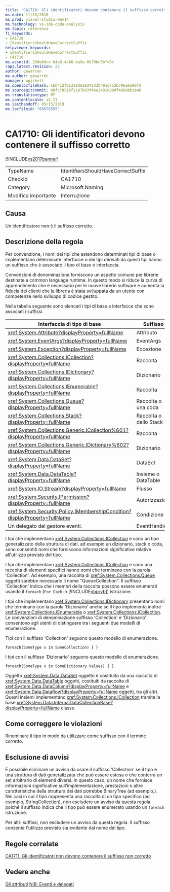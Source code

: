 ```yaml
---
title: 'CA1710: Gli identificatori devono contenere il suffisso corretto | Microsoft Docs'
ms.date: 11/15/2016
ms.prod: visual-studio-dev14
ms.technology: vs-ide-code-analysis
ms.topic: reference
f1_keywords:
- CA1710
- IdentifiersShouldHaveCorrectSuffix
helpviewer_keywords:
- IdentifiersShouldHaveCorrectSuffix
- CA1710
ms.assetid: 2b8e6dce-b4e8-4a66-ba9a-6b79be5bfe8c
caps.latest.revision: 22
author: gewarren
ms.author: gewarren
manager: wpickett
ms.openlocfilehash: 16b4c2fb13a8de1824233b491d752b796aea907d
ms.sourcegitcommit: 08fc78516f1107b83f46e2401888df4868bb1e40
ms.translationtype: MT
ms.contentlocale: it-IT
ms.lasthandoff: 05/15/2019
ms.locfileid: "65676555"
---
```

# <a name="ca1710-identifiers-should-have-correct-suffix"></a>CA1710: Gli identificatori devono contenere il suffisso corretto
[!INCLUDE[vs2017banner](../includes/vs2017banner.md)]

|||
|-|-|
|TypeName|IdentifiersShouldHaveCorrectSuffix|
|CheckId|CA1710|
|Category|Microsoft.Naming|
|Modifica importante|Interruzione|

## <a name="cause"></a>Causa
 Un identificatore non è il suffisso corretto.

## <a name="rule-description"></a>Descrizione della regola
 Per convenzione, i nomi dei tipi che estendono determinati tipi di base o implementano determinate interfacce o dei tipi derivati da questi tipi hanno un suffisso che è associato il tipo di base o interfaccia.

 Convenzioni di denominazione forniscono un aspetto comune per librerie destinate a common language runtime. In questo modo si riduce la curva di apprendimento che è necessario per le nuove librerie software e aumenta la fiducia dei clienti che la libreria è stata sviluppata da un utente con competenze nello sviluppo di codice gestito.

 Nella tabella seguente sono elencati i tipi di base e interfacce che sono associati i suffissi.

|Interfaccia di tipo di base|Suffisso|
|--------------------------|------------|
|<xref:System.Attribute?displayProperty=fullName>|Attributo|
|<xref:System.EventArgs?displayProperty=fullName>|EventArgs|
|<xref:System.Exception?displayProperty=fullName>|Eccezione|
|<xref:System.Collections.ICollection?displayProperty=fullName>|Raccolta|
|<xref:System.Collections.IDictionary?displayProperty=fullName>|Dizionario|
|<xref:System.Collections.IEnumerable?displayProperty=fullName>|Raccolta|
|<xref:System.Collections.Queue?displayProperty=fullName>|Raccolta o una coda|
|<xref:System.Collections.Stack?displayProperty=fullName>|Raccolta o dello Stack|
|<xref:System.Collections.Generic.ICollection%601?displayProperty=fullName>|Raccolta|
|<xref:System.Collections.Generic.IDictionary%602?displayProperty=fullName>|Dizionario|
|<xref:System.Data.DataSet?displayProperty=fullName>|DataSet|
|<xref:System.Data.DataTable?displayProperty=fullName>|Insieme o DataTable|
|<xref:System.IO.Stream?displayProperty=fullName>|Flusso|
|<xref:System.Security.IPermission?displayProperty=fullName>|Autorizzazioni|
|<xref:System.Security.Policy.IMembershipCondition?displayProperty=fullName>|Condizione|
|Un delegato del gestore eventi.|EventHandler|

 I tipi che implementano <xref:System.Collections.ICollection> e sono un tipo generalizzato della struttura di dati, ad esempio un dizionario, stack o coda, sono consentiti nomi che forniscono informazioni significative relative all'utilizzo previsto del tipo.

 I tipi che implementano <xref:System.Collections.ICollection> e sono una raccolta di elementi specifici hanno nomi che terminano con la parola 'Collection'. Ad esempio, una raccolta di <xref:System.Collections.Queue> oggetti sarebbe necessario il nome "QueueCollection". Il suffisso 'Collection' indica che i membri della raccolta possono essere enumerati usando il `foreach` (`For Each` in [!INCLUDE[vbprvb](../includes/vbprvb-md.md)]) istruzione.

 I tipi che implementano <xref:System.Collections.IDictionary> presentano nomi che terminano con la parola 'Dizionario' anche se il tipo implementa inoltre <xref:System.Collections.IEnumerable> o <xref:System.Collections.ICollection>. Le convenzioni di denominazione suffisso 'Collection' e 'Dizionario' consentono agli utenti di distinguere tra i seguenti due modelli di enumerazione.

 Tipi con il suffisso 'Collection' seguono questo modello di enumerazione.

```
foreach(SomeType x in SomeCollection) { }
```

 I tipi con il suffisso 'Dizionario' seguono questo modello di enumerazione.

```
foreach(SomeType x in SomeDictionary.Values) { }
```

 Oggetto <xref:System.Data.DataSet> oggetto è costituito da una raccolta di <xref:System.Data.DataTable> oggetti, costituiti da raccolte di <xref:System.Data.DataColumn?displayProperty=fullName> e <xref:System.Data.DataRow?displayProperty=fullName> oggetti, tra gli altri. Questi insiemi implementano <xref:System.Collections.ICollection> tramite la base <xref:System.Data.InternalDataCollectionBase?displayProperty=fullName> classe.

## <a name="how-to-fix-violations"></a>Come correggere le violazioni
 Rinominare il tipo in modo da utilizzare come suffisso con il termine corretto.

## <a name="when-to-suppress-warnings"></a>Esclusione di avvisi
 È possibile eliminare un avviso da usare il suffisso 'Collection' se il tipo è una struttura di dati generalizzata che può essere estesa o che conterrà un set arbitrario di elementi diversi. In questo caso, un nome che fornisce informazioni significative sull'implementazione, prestazioni o altre caratteristiche della struttura dei dati potrebbe BinaryTree (ad esempio,). Nei casi in cui il tipo rappresenta una raccolta di un tipo specifico (ad esempio, StringCollection), non escludere un avviso da questa regola poiché il suffisso indica che il tipo può essere enumerato usando un `foreach` istruzione.

 Per altri suffissi, non escludere un avviso da questa regola. Il suffisso consente l'utilizzo previsto sia evidente dal nome del tipo.

## <a name="related-rules"></a>Regole correlate
 [CA1711: Gli identificatori non devono contenere il suffisso non corretto](../code-quality/ca1711-identifiers-should-not-have-incorrect-suffix.md)

## <a name="see-also"></a>Vedere anche
 [Gli attributi](https://msdn.microsoft.com/library/ee0038ef-b247-4747-a650-3c5c5cd58d8b) [NIB: Eventi e delegati](https://msdn.microsoft.com/d98fd58b-fa4f-4598-8378-addf4355a115)

